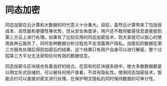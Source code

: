 # 同态加密

同态加密在云计算和大数据的时代意义十分重大。目前，虽然云计算带来了包括低成本、高性能和便捷性等优势，但从安全角度讲，用户还不敢将敏感信息直接放到第三方云上进行处理。如果有了比较实用的同态加密技术，则大家就可以放心的使用各种云服务了，同时各种数据分析过程也不会泄露用户隐私。加密后的数据在第三方服务处理后得到加密后的结果，这个结果只有用户自身可以进行解密，整个过程第三方平台无法获知任何有效的数据信息。

同态加密与区块链也有着良好的结合。在现有的区块链系统中，绝大多数数据都是以明文形式存储的，可以被任何用户查看，不具有隐私性。使用同态加密技术，智能合约可以直接对密文进行处理，在保护明文隐私的同时保持数据的可审计性。
